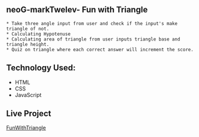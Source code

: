 ## neoG-markTwelev- Fun with Triangle
    * Take three angle input from user and check if the input's make triangle of not.
    * Calculating Hypotenuse
    * Calculating area of triangle from user inputs triangle base and triangle height.
    * Quiz on triangle where each correct answer will increment the score.

## Technology Used:
* HTML
* CSS
* JavaScript

## Live Project
[FunWithTriangle](https://bright-kulfi-1e2668m12.netlify.app/)
